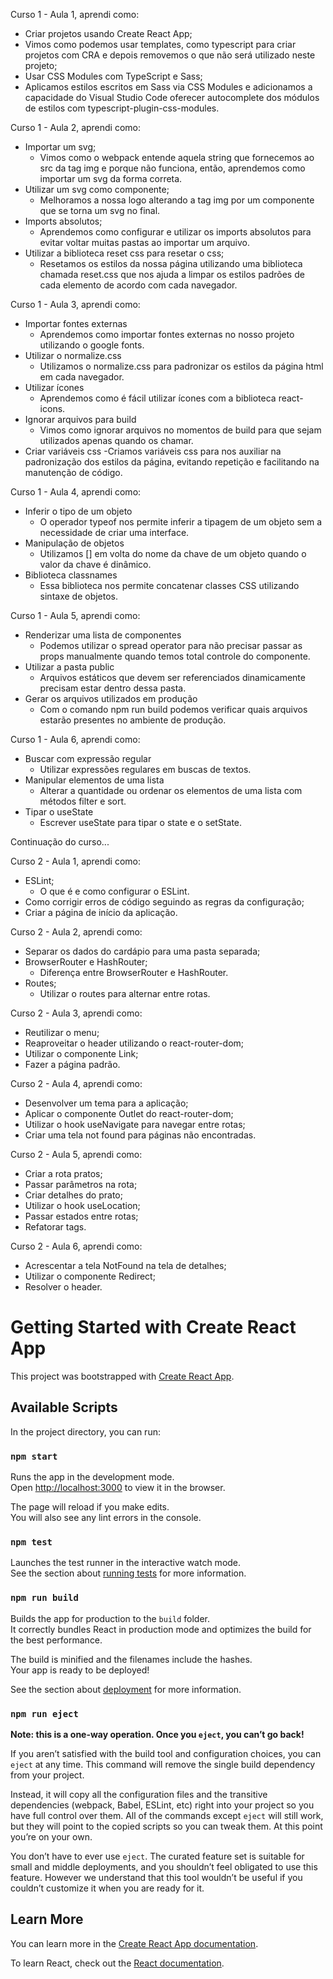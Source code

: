 Curso 1 - Aula 1, aprendi como:

- Criar projetos usando Create React App;
- Vimos como podemos usar templates, como typescript para criar projetos com CRA e depois removemos o que não será utilizado neste projeto;
- Usar CSS Modules com TypeScript e Sass;
- Aplicamos estilos escritos em Sass via CSS Modules e adicionamos a capacidade do Visual Studio Code oferecer autocomplete dos módulos de estilos com typescript-plugin-css-modules.

Curso 1 - Aula 2, aprendi como:

- Importar um svg;
  - Vimos como o webpack entende aquela string que fornecemos ao src da tag img e porque não funciona, então, aprendemos como importar um svg da forma correta.
- Utilizar um svg como componente;
  - Melhoramos a nossa logo alterando a tag img por um componente que se torna um svg no final.
- Imports absolutos;
  - Aprendemos como configurar e utilizar os imports absolutos para evitar voltar muitas pastas ao importar um arquivo.
- Utilizar a biblioteca reset css para resetar o css;
  - Resetamos os estilos da nossa página utilizando uma biblioteca chamada reset.css que nos ajuda a limpar os estilos padrões de cada elemento de acordo com cada navegador.

Curso 1 - Aula 3, aprendi como:

- Importar fontes externas
  - Aprendemos como importar fontes externas no nosso projeto utilizando o google fonts.
- Utilizar o normalize.css
  - Utilizamos o normalize.css para padronizar os estilos da página html em cada navegador.
- Utilizar ícones
  - Aprendemos como é fácil utilizar ícones com a biblioteca react-icons.
- Ignorar arquivos para build
  - Vimos como ignorar arquivos no momentos de build para que sejam utilizados apenas quando os chamar.
- Criar variáveis css
  -Criamos variáveis css para nos auxiliar na padronização dos estilos da página, evitando repetição e facilitando na manutenção de código.

Curso 1 - Aula 4, aprendi como:

- Inferir o tipo de um objeto
  - O operador typeof nos permite inferir a tipagem de um objeto sem a necessidade de criar uma interface.
- Manipulação de objetos
  - Utilizamos [] em volta do nome da chave de um objeto quando o valor da chave é dinâmico.
- Biblioteca classnames
  - Essa biblioteca nos permite concatenar classes CSS utilizando sintaxe de objetos.

Curso 1 - Aula 5, aprendi como:

- Renderizar uma lista de componentes
  - Podemos utilizar o spread operator para não precisar passar as props manualmente quando temos total controle do componente.
- Utilizar a pasta public
  - Arquivos estáticos que devem ser referenciados dinamicamente precisam estar dentro dessa pasta.
- Gerar os arquivos utilizados em produção
  - Com o comando npm run build podemos verificar quais arquivos estarão presentes no ambiente de produção.

Curso 1 - Aula 6, aprendi como:

- Buscar com expressão regular
  - Utilizar expressões regulares em buscas de textos.
- Manipular elementos de uma lista
  - Alterar a quantidade ou ordenar os elementos de uma lista com métodos filter e sort.
- Tipar o useState
  - Escrever useState<Tipo> para tipar o state e o setState.

Continuação do curso...

Curso 2 - Aula 1, aprendi como:

- ESLint;
  - O que é e como configurar o ESLint.
- Como corrigir erros de código seguindo as regras da configuração;
- Criar a página de início da aplicação.

Curso 2 - Aula 2, aprendi como:

- Separar os dados do cardápio para uma pasta separada;
- BrowserRouter e HashRouter;
  - Diferença entre BrowserRouter e HashRouter.
- Routes;
  - Utilizar o routes para alternar entre rotas.

Curso 2 - Aula 3, aprendi como:

- Reutilizar o menu;
- Reaproveitar o header utilizando o react-router-dom;
- Utilizar o componente Link;
- Fazer a página padrão.

Curso 2 - Aula 4, aprendi como:

- Desenvolver um tema para a aplicação;
- Aplicar o componente Outlet do react-router-dom;
- Utilizar o hook useNavigate para navegar entre rotas;
- Criar uma tela not found para páginas não encontradas.

Curso 2 - Aula 5, aprendi como:

- Criar a rota pratos;
- Passar parâmetros na rota;
- Criar detalhes do prato;
- Utilizar o hook useLocation;
- Passar estados entre rotas;
- Refatorar tags.

Curso 2 - Aula 6, aprendi como:

- Acrescentar a tela NotFound na tela de detalhes;
- Utilizar o componente Redirect;
- Resolver o header.

# Getting Started with Create React App

This project was bootstrapped with [Create React App](https://github.com/facebook/create-react-app).

## Available Scripts

In the project directory, you can run:

### `npm start`

Runs the app in the development mode.\
Open [http://localhost:3000](http://localhost:3000) to view it in the browser.

The page will reload if you make edits.\
You will also see any lint errors in the console.

### `npm test`

Launches the test runner in the interactive watch mode.\
See the section about [running tests](https://facebook.github.io/create-react-app/docs/running-tests) for more information.

### `npm run build`

Builds the app for production to the `build` folder.\
It correctly bundles React in production mode and optimizes the build for the best performance.

The build is minified and the filenames include the hashes.\
Your app is ready to be deployed!

See the section about [deployment](https://facebook.github.io/create-react-app/docs/deployment) for more information.

### `npm run eject`

**Note: this is a one-way operation. Once you `eject`, you can’t go back!**

If you aren’t satisfied with the build tool and configuration choices, you can `eject` at any time. This command will remove the single build dependency from your project.

Instead, it will copy all the configuration files and the transitive dependencies (webpack, Babel, ESLint, etc) right into your project so you have full control over them. All of the commands except `eject` will still work, but they will point to the copied scripts so you can tweak them. At this point you’re on your own.

You don’t have to ever use `eject`. The curated feature set is suitable for small and middle deployments, and you shouldn’t feel obligated to use this feature. However we understand that this tool wouldn’t be useful if you couldn’t customize it when you are ready for it.

## Learn More

You can learn more in the [Create React App documentation](https://facebook.github.io/create-react-app/docs/getting-started).

To learn React, check out the [React documentation](https://reactjs.org/).
